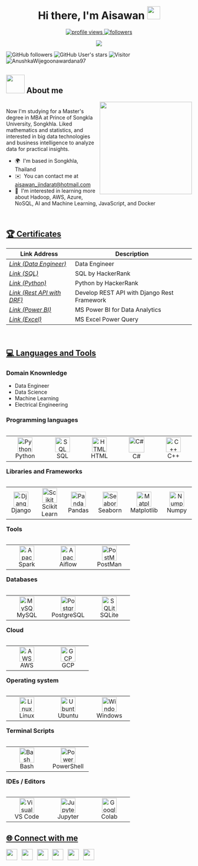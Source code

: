 <h1 align="center"><b>Hi there, I'm Aisawan </b><img src="https://media.giphy.com/media/hvRJCLFzcasrR4ia7z/giphy.gif" width="35"></h1>
<!--  -->

<p align="center">
	<a href="https://github.com/hungpham3112">
		<img src="https://komarev.com/ghpvc/?username=hungpham3112&label=Profile%20views&color=0e75b6&style=flat" alt="profile views"/>
	</a>
	<a href="https://github.com/hungpham3112">
		<img src="https://img.shields.io/github/followers/hungpham3112?label=Followers" alt="followers"/>
	</a>
</p>


<p align="center">
  <a href="https://github.com/DenverCoder1/readme-typing-svg"><img src="https://readme-typing-svg.herokuapp.com?font=Time+New+Roman&color=cyan&size=25&center=true&vCenter=true&width=600&height=100&lines=Welcome+to+my+GitHub+Profile+!;Self-taught+Front-End+Developer;Always+learning+new+thing;CTF+Newbie;Active+Learner/Researcher;Love+to+learn+new+stuffs..<3"></a>
</p>


![GitHub followers](https://img.shields.io/github/followers/AnushkaWijegoonawardana97?style=social) ![GitHub User's stars](https://img.shields.io/github/stars/AnushkaWijegoonawardana97?style=social) ![Visitor](https://visitor-badge.laobi.icu/badge?page_id=AnushkaWijegoonawardana97.repoName) <img src="https://komarev.com/ghpvc/?username=AnushkaWijegoonawardana97" alt="AnushkaWijegoonawardana97" />	
  
## <picture><img src = "https://github.com/7oSkaaa/7oSkaaa/blob/main/Images/about_me.gif?raw=true" width = 50px></picture> About me

<picture> <img align="right" src="https://github.com/7oSkaaa/7oSkaaa/blob/main/Images/Right_Side.gif?raw=true" width = 250px></picture>

<br>
Now I'm studying for a Master's degree in MBA at Prince of Songkla University, Songkhla. Liked mathematics and statistics, and interested in big data technologies and business intelligence to analyze data for practical insights.

*   🌍  I'm based in Songkhla, Thailand
*   ✉️  You can contact me at [aisawan\_jindarat@hotmail.com](mailto:aisawan_jindarat@hotmail.com)
*   🧠  I'm interested in learning more about Hadoop, AWS, Azure, NoSQL, AI and Machine Learning, JavaScript, and Docker

<br>
<h2 align="Left"><u>🏆 Certificates</u></h2>

| Link Address                     | Description                                                |
| ---------------------------------|----------------------------------------------------------- |
| _[Link (Data Engineer)](https://drive.google.com/file/d/16PYOztzKaxawEadw4CLAq_2F9jD1D3nv/view)_            | Data Engineer                                |
| _[Link (SQL)](https://drive.google.com/file/d/13imaG-ZTMUtcqvoZwkNxKdhM6uTK53VO/view?usp=sharing)_          | SQL by HackerRank                            |
| _[Link (Python)](https://drive.google.com/file/d/13iQ9g_vZ9LDcNdbg-VIKB6aZfGWKkz_X/view?usp=sharing)_       | Python by HackerRank                         |
| _[Link (Rest API with DRF)](https://drive.google.com/file/d/14TAXQGTCi96ZxVNpDTUHkJVMadqzSW6U/view)_        | Develop REST API with Django Rest Framework  |
| _[Link (Power BI)](https://drive.google.com/file/d/1fjz7PlGhneQd7uCnU4xFYIjqrnSVcHEC/view?usp=sharing)_     |  MS Power BI for Data Analytics              |
| _[Link (Excel)](https://drive.google.com/file/d/1jgRDe18QZrasfHM0ciWj5DFcbKZNvIq_/view)_                    | MS Excel Power Query                         |

<br>
<h2 align="Left"><u>💻 Languages and Tools</u></h2>

### Domain Knownledge
- Data Engineer
- Data Science 
- Machine Learning
- Electrical Engineering

### Programming languages

<table align="Left">
  <tr>
      <td align="center" width="96">
      <a href="#Python">
        <img src="https://user-images.githubusercontent.com/25181517/183423507-c056a6f9-1ba8-4312-a350-19bcbc5a8697.png" width="40" height="40" alt="Python" />
      </a>
      <br>Python
    </td>
      <td align="center" width="96">
      <a href="#SQL">
        <img src="https://e7.pngegg.com/pngimages/170/924/png-clipart-microsoft-sql-server-microsoft-azure-sql-database-microsoft-text-logo.png" width="40" height="40" alt="SQL" />
      </a>
      <br>SQL
    </td>
    <td align="center" width="96">
      <a href="#HTML">
        <img src="https://user-images.githubusercontent.com/25181517/192158954-f88b5814-d510-4564-b285-dff7d6400dad.png" width="40" height="40" alt="HTML" />
      </a>
      <br>HTML
    </td>
     <td align="center" width="96">
      <a href="#C#">
        <img src="https://user-images.githubusercontent.com/25181517/121405384-444d7300-c95d-11eb-959f-913020d3bf90.png" width="42" height="42" alt="C#" />
      </a>
      <br>C#
    </td>
     <td align="center" width="96">
      <a href="#C++">
        <img src="https://user-images.githubusercontent.com/25181517/192106073-90fffafe-3562-4ff9-a37e-c77a2da0ff58.png" width="40" height="40" alt="C++" />
      </a>
      <br>C++
    </td>
  </tr>
</table>


<br><br><br><br>
### Libraries and Frameworks

<table align="Left">
  <tr>
      <td align="center" width="96">
      <a href="#Django">
        <img src="https://github.com/marwin1991/profile-technology-icons/assets/62091613/9bf5650b-e534-4eae-8a26-8379d076f3b4" width="40" height="40" alt="Django" />
      </a>
      <br>Django
    </td>
    <td align="center" width="96">
      <a href="#Scikit Learn">
        <img src="https://upload.wikimedia.org/wikipedia/commons/0/05/Scikit_learn_logo_small.svg" width="40" height="40" alt="Scikit Learn" />
      </a>
      <br>Scikit Learn
    </td>
     <td align="center" width="96">
      <a href="#Pandas">
        <img src="https://www.netdata.cloud/img/pandas.png" width="40" height="40" alt="Pandas" />
      </a>
      <br>Pandas
    </td>
     <td align="center" width="96">
      <a href="#Seaborn">
        <img src="https://seeklogo.com/images/S/seaborn-logo-244EB2DEC5-seeklogo.com.png" width="40" height="40" alt="Seaborn" />
      </a>
      <br>Seaborn
    </td>
     <td align="center" width="96">
      <a href="#Matplotlib">
        <img src="https://upload.wikimedia.org/wikipedia/commons/0/01/Created_with_Matplotlib-logo.svg" width="40" height="40" alt="Matplotlib" />
      </a>
      <br>Matplotlib
    </td>
     <td align="center" width="96">
      <a href="#Numpy">
        <img src="https://seeklogo.com/images/N/numpy-logo-479C24EC79-seeklogo.com.png" width="40" height="40" alt="Numpy" />
      </a>
      <br>Numpy
    </td>
  </tr>
</table>


<br><br><br><br><br>
### Tools

<table align="Left">
  <tr>
      <td align="center" width="96">
      <a href="#Apache Spark">
        <img src="https://user-images.githubusercontent.com/25181517/184357834-eba1eee1-6074-4b9c-8ed3-5373868096cc.png" width="40" height="40" alt="Apache Spark" />
      </a>
      <br>Spark
    </td>
    <td align="center" width="96">
      <a href="#Apache Aiflow">
        <img src="https://miro.medium.com/v2/resize:fit:720/format:webp/0*sesfl3V6mvwVQUb1" width="40" height="40" alt="Apache Aiflow" />
      </a>
      <br>Aiflow
    </td>
     <td align="center" width="96">
      <a href="#PostMan">
        <img src="https://user-images.githubusercontent.com/25181517/192109061-e138ca71-337c-4019-8d42-4792fdaa7128.png" width="40" height="40" alt="PostMan" />
      </a>
      <br>PostMan
    </td>
  </tr>
</table>


<br><br><br><br>
### Databases

<table align="Left">
  <tr>
      <td align="center" width="96">
      <a href="#MySQL">
        <img src="https://user-images.githubusercontent.com/25181517/183896128-ec99105a-ec1a-4d85-b08b-1aa1620b2046.png" width="40" height="40" alt="MySQL" />
      </a>
      <br>MySQL
    </td>
    <td align="center" width="96">
      <a href="#PostgreSQL">
        <img src="https://user-images.githubusercontent.com/25181517/117208740-bfb78400-adf5-11eb-97bb-09072b6bedfc.png" width="40" height="40" alt="PostgreSQL" />
      </a>
      <br>PostgreSQL
    </td>
     <td align="center" width="96">
      <a href="#SQLite">
        <img src="https://github.com/marwin1991/profile-technology-icons/assets/136815194/82df4543-236b-4e45-9604-5434e3faab17" width="40" height="40" alt="SQLite" />
      </a>
      <br>SQLite
    </td>
  </tr>
</table>


<br><br><br><br>
### Cloud

<table align="Left">
  <tr>
      <td align="center" width="96">
      <a href="#AWS">
        <img src="https://user-images.githubusercontent.com/25181517/183896132-54262f2e-6d98-41e3-8888-e40ab5a17326.png" width="40" height="40" alt="AWS" />
      </a>
      <br>AWS
    </td>
    <td align="center" width="96">
      <a href="#GCP">
        <img src="https://user-images.githubusercontent.com/25181517/183911547-990692bc-8411-4878-99a0-43506cdb69cf.png" width="40" height="40" alt="GCP" />
      </a>
      <br>GCP
    </td>
  </tr>
</table>


<br><br><br><br>
### Operating system

<table align="Left">
  <tr>
      <td align="center" width="96">
      <a href="#Linux">
        <img src="https://github.com/marwin1991/profile-technology-icons/assets/76662862/2481dc48-be6b-4ebb-9e8c-3b957efe69fa" width="40" height="40" alt="Linux" />
      </a>
      <br>Linux
    </td>
    <td align="center" width="96">
      <a href="#Ubuntu">
        <img src="https://user-images.githubusercontent.com/25181517/186884153-99edc188-e4aa-4c84-91b0-e2df260ebc33.png" width="40" height="40" alt="Ubuntu" />
      </a>
      <br>Ubuntu
    </td>
     <td align="center" width="96">
      <a href="#Windows">
        <img src="https://user-images.githubusercontent.com/25181517/186884150-05e9ff6d-340e-4802-9533-2c3f02363ee3.png" width="40" height="40" alt="Windows" />
      </a>
      <br>Windows
    </td>
  </tr>
</table>


<br><br><br><br>
### Terminal Scripts

<table align="Left">
  <tr>
      <td align="center" width="96">
      <a href="#Bash">
        <img src="https://user-images.githubusercontent.com/25181517/192158606-7c2ef6bd-6e04-47cf-b5bc-da2797cb5bda.png" width="40" height="40" alt="Bash" />
      </a>
      <br>Bash
    </td>
    <td align="center" width="96">
      <a href="#PowerShell">
        <img src="https://upload.wikimedia.org/wikipedia/commons/a/af/PowerShell_Core_6.0_icon.png" width="40" height="40" alt="PowerShell" />
      </a>
      <br>PowerShell
    </td>
  </tr>
</table>

<br><br><br><br>
### IDEs / Editors

<table align="Left">
  <tr>
      <td align="center" width="96">
      <a href="#Visual Studio Code">
        <img src="https://user-images.githubusercontent.com/25181517/192108891-d86b6220-e232-423a-bf5f-90903e6887c3.png" width="40" height="40" alt="Visual Studio Code" />
      </a>
      <br>VS Code
    </td>
    <td align="center" width="96">
      <a href="#Jupyter Notebook">
        <img src="https://user-images.githubusercontent.com/25181517/183914128-3fc88b4a-4ac1-40e6-9443-9a30182379b7.png" width="40" height="40" alt="Jupyter Notebook" />
      </a>
      <br>Jupyter
    </td>
     <td align="center" width="96">
      <a href="#Google Colab">
        <img src="https://upload.wikimedia.org/wikipedia/commons/d/d0/Google_Colaboratory_SVG_Logo.svg" width="40" height="40" alt="Google Colab" />
      </a>
      <br>Colab
    </td>
  </tr>
</table>


<br><br><br><br><br>
<h2 align="Left"><u>🌐 Connect with me</u></h2>

<p align='left'>
   <a href="https://www.linkedin.com/in/aisawan-jindarat/" target="_blank"><img height="30" src="https://img.shields.io/badge/LinkedIn-0A66C2?logo=linkedin&logoColor=fff&style=for-the-badge"></a>&nbsp;&nbsp;    
 <a href="https://github.com/aisawanj" target="_blank"><img height="30" src="https://img.shields.io/badge/github-%2324292e.svg?&style=for-the-badge&logo=github&logoColor=white"></a>&nbsp;&nbsp;
 <a href="https://www.hackerrank.com/profile/aisawan_jindarat" target="_blank"><img height="30" src="https://img.shields.io/badge/HackerRank-00EA64?logo=hackerrank&logoColor=000&style=for-the-badge"></a>&nbsp;&nbsp;
 <a href="https://www.kaggle.com/jeffaj" target="_blank"><img height="30" src="https://img.shields.io/badge/Kaggle-20BEFF?logo=kaggle&logoColor=fff&style=for-the-badge"></a>&nbsp;&nbsp;
 <a href="mailto:aisawan_jindarat@hotmail.com" target="_blank"><img height="30" src="https://img.shields.io/badge/Microsoft%20Outlook-0078D4?logo=microsoftoutlook&logoColor=fff&style=for-the-badge"></a>&nbsp;&nbsp;
 <a href="mailto:aisawan.jindarat@gmail.com" target="_blank"><img height="30" src="https://img.shields.io/badge/Gmail-EA4335?logo=gmail&logoColor=fff&style=for-the-badge"></a>&nbsp;&nbsp;
                                            
 </p>
